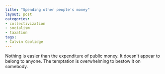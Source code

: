 ```yaml
---
title: "Spending other people's money"
layout: post
categories:
- collectivization
- socialism
- taxation
tags:
- Calvin Coolidge
---
```


Nothing is easier than the expenditure of public money. It doesn't appear to belong to anyone. The temptation is overwhelming to bestow it on somebody.
